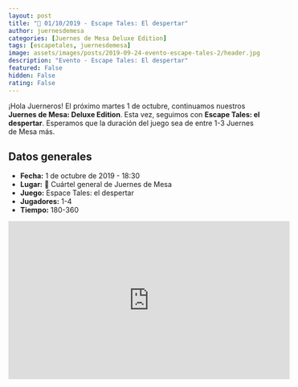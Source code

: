 ```yaml
---
layout: post
title: "🧐 01/10/2019 - Escape Tales: El despertar"
author: juernesdemesa
categories: [Juernes de Mesa Deluxe Edition]
tags: [escapetales, juernesdemesa]
image: assets/images/posts/2019-09-24-evento-escape-tales-2/header.jpg
description: "Evento - Escape Tales: El despertar"
featured: False
hidden: False
rating: False
---
```


¡Hola Juerneros! El próximo martes 1 de octubre, continuamos nuestros **Juernes de Mesa: Deluxe Edition**. Esta vez, seguimos con **Escape Tales: el despertar**. Esperamos que la duración del juego sea de entre 1-3 Juernes de Mesa más.

## Datos generales

- **Fecha:** 1 de octubre de 2019 - 18:30
- **Lugar:** 🎲 Cuártel general de Juernes de Mesa
- **Juego:** Espace Tales: el despertar
- **Jugadores:** 1-4
- **Tiempo:** 180-360

<iframe width="560" height="315" src="https://www.youtube.com/embed/ln4f2IzAiw8" frameborder="0" allow="accelerometer; autoplay; encrypted-media; gyroscope; picture-in-picture" allowfullscreen></iframe>
